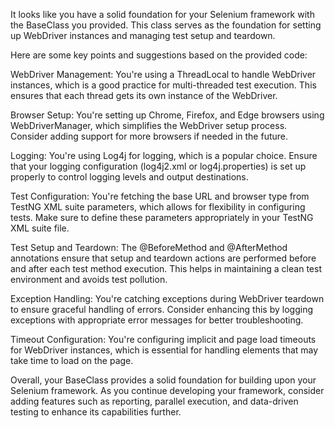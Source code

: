 It looks like you have a solid foundation for your Selenium framework with the BaseClass you provided. This class serves as the foundation for setting up WebDriver instances and managing test setup and teardown.

Here are some key points and suggestions based on the provided code:

WebDriver Management: You're using a ThreadLocal to handle WebDriver instances, which is a good practice for multi-threaded test execution. This ensures that each thread gets its own instance of the WebDriver.

Browser Setup: You're setting up Chrome, Firefox, and Edge browsers using WebDriverManager, which simplifies the WebDriver setup process. Consider adding support for more browsers if needed in the future.

Logging: You're using Log4j for logging, which is a popular choice. Ensure that your logging configuration (log4j2.xml or log4j.properties) is set up properly to control logging levels and output destinations.

Test Configuration: You're fetching the base URL and browser type from TestNG XML suite parameters, which allows for flexibility in configuring tests. Make sure to define these parameters appropriately in your TestNG XML suite file.

Test Setup and Teardown: The @BeforeMethod and @AfterMethod annotations ensure that setup and teardown actions are performed before and after each test method execution. This helps in maintaining a clean test environment and avoids test pollution.

Exception Handling: You're catching exceptions during WebDriver teardown to ensure graceful handling of errors. Consider enhancing this by logging exceptions with appropriate error messages for better troubleshooting.

Timeout Configuration: You're configuring implicit and page load timeouts for WebDriver instances, which is essential for handling elements that may take time to load on the page.

Overall, your BaseClass provides a solid foundation for building upon your Selenium framework. As you continue developing your framework, consider adding features such as reporting, parallel execution, and data-driven testing to enhance its capabilities further.